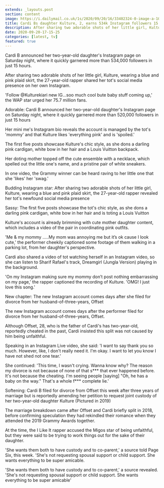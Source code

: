 ```yaml
---
extends: _layouts.post
section: content
image: https://i.dailymail.co.uk/1s/2020/09/20/16/33402324-0-image-a-10_1600615187735.jpg 
title: Cardi Bs daughter Kulture, 2, earns 534k Instagram followers 15 hours after mom launches her page 
description: After sharing two adorable shots of her little girl, Kulture, wearing a blue and pink plaid skirt, the 27-year-old rapper revealed her tots newfound social media presence. 
date: 2020-09-20-17-15-25 
categories: [latest, tv] 
featured: true 
--- 
```

Cardi B announced her two-year-old daughter's Instagram page on Saturday night, where it quickly garnered more than 534,000 followers in just 15 hours.

After sharing two adorable shots of her little girl, Kulture, wearing a blue and pink plaid skirt, the 27-year-old rapper shared her tot's social media presence on her own Instagram.

'Follow @Kulturekiari new IG...soo much cool bute baby stuff coming up,' the WAP star urged her 75.7 million fans. 

Adorable: Cardi B announced her two-year-old daughter's Instagram page on Saturday night, where it quickly garnered more than 520,000 followers in just 15 hours

Her mini me's Instagram bio reveals the account is managed by the tot's 'mommy' and that Kulture likes 'everything pink' and is 'spoiled.' 

The first five posts showcase Kulture's chic style, as she dons a darling pink cardigan, white bow in her hair and a Louis Vuitton backpack.  

Her doting mother topped off the cute ensemble with a necklace, which spelled out the little one's name, and a pristine pair of white sneakers.  

In one video, the Grammy winner can be heard raving to her little one that she 'likes' her 'swag.'

Budding Instagram star: After sharing two adorable shots of her little girl, Kulture, wearing a blue and pink plaid skirt, the 27-year-old rapper revealed her tot's newfound social media presence

Sassy: The first five posts showcase the tot's chic style, as she dons a darling pink cardigan, white bow in her hair and is toting a Louis Vuitton

Kulture's account is already brimming with cute mother daughter content, which includes a video of the pair in coordinating pink outfits. 

'Me & my mommy .....My mom was annoying me but it’s ok cause I look cute,' the performer cheekily captioned some footage of them walking in a parking lot, from her daughter's perspective.   

Cardi also shared a video of tot watching herself in an Instagram video, so she can listen to Sharif Rafael's track, Dreamgirl (Jungla Version) playing in the background. 

'On my Instagram making sure my mommy don’t post nothing embarrassing on my page,' the rapper captioned the recording of Kulture. 'OMG! I just love this song.'

New chapter: The new Instagram account comes days after she filed for divorce from her husband-of-three-years, Offset

The new Instagram account comes days after the performer filed for divorce from her husband-of-three-years, Offset.  

Although Offset, 28, who is the father of Cardi's has two-year-old, reportedly cheated in the past, Cardi insisted this split was not caused by him being unfaithful. 

Speaking in an Instagram Live video, she said: 'I want to say thank you so much. However, like, I don't really need it. I'm okay. I want to let you know I have not shed not one tear.'

She continued: 'This time, I wasn't crying. Wanna know why? The reason my divorce is not because of none of that s*** that ever happened before. It's not because the cheating. I'm seeing people [saying] "Oh, he has a baby on the way." That's a whole f*** complete lie.' 

Softening: Cardi B filed for divorce from Offset this week after three years of marriage but is reportedly amending her petition to request joint custody of her two-year-old daughter Kulture (Pictured in 2019)

The marriage breakdown came after Offset and Cardi briefly split in 2018, before confirming speculation they had rekindled their romance when they attended the 2019 Grammy Awards together.

At the time, the I Like It rapper accused the Migos star of being unfaithful, but they were said to be trying to work things out for the sake of their daughter. 

'She wants them both to have custody and to co-parent,' a source told Page Six, this week. 'She's not requesting spousal support or child support. She wants everything to be super amicable.

'She wants them both to have custody and to co-parent,' a source revealed. 'She's not requesting spousal support or child support. She wants everything to be super amicable' 

